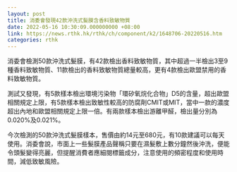 ```yaml
---
layout: post
title: 消委會發現42款沖洗式髮膜含香料致敏物質
date: 2022-05-16 10:30:09.000000000 +08:00
link: https://news.rthk.hk/rthk/ch/component/k2/1648706-20220516.htm
categories: rthk
---
```


消委會檢測50款沖洗式髮膜，有42款檢出香料致敏物質，其中超過一半檢出3至9種香料致敏物質、11款檢出的香料致敏物質總量較高，更有4款檢出歐盟禁用的香料致敏物質。

測試又發現，有5款樣本檢出環境污染物「環矽氧烷化合物」D5的含量，超出歐盟相關規定上限，有5款樣本檢出致敏性較高的防腐劑CMIT或MIT，當中一款的濃度超出內地和歐盟相關規定上限一倍。有兩款樣本檢出游離甲醛，檢出量分別為0.020%及0.021%。

今次檢測的50款沖洗式髮膜樣本，售價由約14元至680元，有10款建議可以每天使用。消委會說，市面上一些髮膜產品聲稱只要在濕髮敷上數分鐘然後沖洗，便能令頭髮變得亮麗，但提醒消費者應細閱標籤成分，注意使用的頻密程度和使用時間，減低致敏風險。

